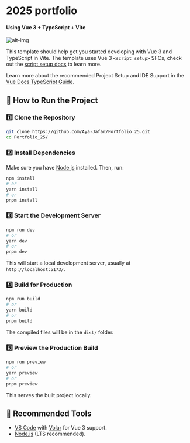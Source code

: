 # 2025 portfolio 
#### Using Vue 3 + TypeScript + Vite

![alt-img](/src/assets/hero.png)


This template should help get you started developing with Vue 3 and TypeScript in Vite. The template uses Vue 3 `<script setup>` SFCs, check out the [script setup docs](https://v3.vuejs.org/api/sfc-script-setup.html#sfc-script-setup) to learn more.

Learn more about the recommended Project Setup and IDE Support in the [Vue Docs TypeScript Guide](https://vuejs.org/guide/typescript/overview.html#project-setup).

## 🚀 How to Run the Project

### 1️⃣ Clone the Repository
```bash
git clone https://github.com/Aya-Jafar/Portfolio_25.git
cd Portfolio_25/
```

### 2️⃣ Install Dependencies
Make sure you have [Node.js](https://nodejs.org/) installed. Then, run:
```bash
npm install
# or
yarn install
# or
pnpm install
```

### 3️⃣ Start the Development Server
```bash
npm run dev
# or
yarn dev
# or
pnpm dev
```
This will start a local development server, usually at `http://localhost:5173/`.

### 4️⃣ Build for Production
```bash
npm run build
# or
yarn build
# or
pnpm build
```
The compiled files will be in the `dist/` folder.

### 5️⃣ Preview the Production Build
```bash
npm run preview
# or
yarn preview
# or
pnpm preview
```
This serves the built project locally.

## 📌 Recommended Tools
- [VS Code](https://code.visualstudio.com/) with [Volar](https://marketplace.visualstudio.com/items?itemName=Vue.volar) for Vue 3 support.
- [Node.js](https://nodejs.org/) (LTS recommended).

